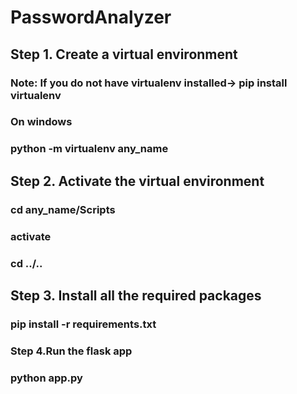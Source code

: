 # PasswordAnalyzer
## Step 1. Create a virtual environment
### Note: If you do not have virtualenv installed-> pip install virtualenv
### On windows
### python -m virtualenv any_name
## Step 2. Activate the virtual environment
### cd any_name/Scripts
### activate
### cd ../..
## Step 3. Install all the required packages
### pip install -r requirements.txt
### Step 4.Run the flask app
### python app.py
